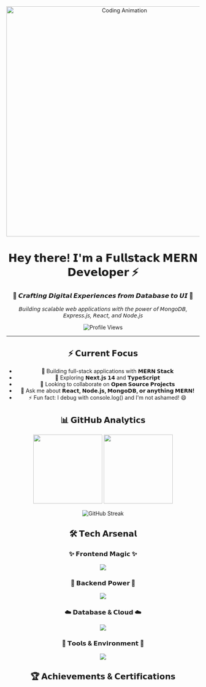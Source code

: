 <div align="center">
  <img src="https://user-images.githubusercontent.com/74038190/213910845-af37a709-8995-40d6-be59-724526e3c3d7.gif" alt="Coding Animation" width="600"/>
  
  # 𝗛𝗲𝘆 𝘁𝗵𝗲𝗿𝗲! 𝗜'𝗺 𝗮 𝗙𝘂𝗹𝗹𝘀𝘁𝗮𝗰𝗸 𝗠𝗘𝗥𝗡 𝗗𝗲𝘃𝗲𝗹𝗼𝗽𝗲𝗿 ⚡
  
  ### 🌟 𝘾𝙧𝙖𝙛𝙩𝙞𝙣𝙜 𝘿𝙞𝙜𝙞𝙩𝙖𝙡 𝙀𝙭𝙥𝙚𝙧𝙞𝙚𝙣𝙘𝙚𝙨 𝙛𝙧𝙤𝙢 𝘿𝙖𝙩𝙖𝙗𝙖𝙨𝙚 𝙩𝙤 𝙐𝙄 🌟
  
  *𝘉𝘶𝘪𝘭𝘥𝘪𝘯𝘨 𝘴𝘤𝘢𝘭𝘢𝘣𝘭𝘦 𝘸𝘦𝘣 𝘢𝘱𝘱𝘭𝘪𝘤𝘢𝘵𝘪𝘰𝘯𝘴 𝘸𝘪𝘵𝘩 𝘵𝘩𝘦 𝘱𝘰𝘸𝘦𝘳 𝘰𝘧 𝘔𝘰𝘯𝘨𝘰𝘋𝘉, 𝘌𝘹𝘱𝘳𝘦𝘴𝘴.𝘫𝘴, 𝘙𝘦𝘢𝘤𝘵, 𝘢𝘯𝘥 𝘕𝘰𝘥𝘦.𝘫𝘴*
  
  <img src="https://komarev.com/ghpvc/?username=initials101&color=blueviolet&style=flat-square&label=Profile+Views" alt="Profile Views"/>
  
  ---
  
  ## ⚡ 𝗖𝘂𝗿𝗿𝗲𝗻𝘁 𝗙𝗼𝗰𝘂𝘀
  
  - 🎯 Building full-stack applications with **𝗠𝗘𝗥𝗡 𝗦𝘁𝗮𝗰𝗸**
  - 🚀 Exploring **𝗡𝗲𝘅𝘁.𝗷𝘀 𝟭𝟰** and **𝗧𝘆𝗽𝗲𝗦𝗰𝗿𝗶𝗽𝘁**
  - 🤝 Looking to collaborate on **𝗢𝗽𝗲𝗻 𝗦𝗼𝘂𝗿𝗰𝗲 𝗣𝗿𝗼𝗷𝗲𝗰𝘁𝘀**
  - 💬 Ask me about **𝗥𝗲𝗮𝗰𝘁, 𝗡𝗼𝗱𝗲.𝗷𝘀, 𝗠𝗼𝗻𝗴𝗼𝗗𝗕, 𝗼𝗿 𝗮𝗻𝘆𝘁𝗵𝗶𝗻𝗴 𝗠𝗘𝗥𝗡!**
  - ⚡ Fun fact: I debug with console.log() and I'm not ashamed! 😄
  
  ## 📊 𝗚𝗶𝘁𝗛𝘂𝗯 𝗔𝗻𝗮𝗹𝘆𝘁𝗶𝗰𝘀
  
  <div align="center">
    <img height="180em" src="https://github-readme-stats.vercel.app/api?username=initials101&show_icons=true&theme=tokyonight&hide_border=true&count_private=true"/>
    <img height="180em" src="https://github-readme-stats.vercel.app/api/top-langs/?username=initials101&layout=compact&theme=tokyonight&hide_border=true"/>
  </div>
  
  ![GitHub Streak](https://streak-stats.demolab.com?user=initials101&theme=tokyonight&hide_border=true)
  
  ## 🛠️ 𝗧𝗲𝗰𝗵 𝗔𝗿𝘀𝗲𝗻𝗮𝗹
  
  ### ✨ 𝗙𝗿𝗼𝗻𝘁𝗲𝗻𝗱 𝗠𝗮𝗴𝗶𝗰 ✨
  <p align="center">
    <img src="https://skillicons.dev/icons?i=react,nextjs,js,ts,html,css,tailwind,styledcomponents&theme=dark" />
  </p>
  
  ### 💪 𝗕𝗮𝗰𝗸𝗲𝗻𝗱 𝗣𝗼𝘄𝗲𝗿 💪
  <p align="center">
    <img src="https://skillicons.dev/icons?i=nodejs,express,python,django&theme=dark" />
  </p>
  
  ### ☁️ 𝗗𝗮𝘁𝗮𝗯𝗮𝘀𝗲 & 𝗖𝗹𝗼𝘂𝗱 ☁️
  <p align="center">
    <img src="https://skillicons.dev/icons?i=mongodb,mysql,firebase,aws&theme=dark" />
  </p>
  
  ### 🔧 𝗧𝗼𝗼𝗹𝘀 & 𝗘𝗻𝘃𝗶𝗿𝗼𝗻𝗺𝗲𝗻𝘁 🔧
  <p align="center">
    <img src="https://skillicons.dev/icons?i=vscode,git,github,postman,linux,vim,docker,figma&theme=dark" />
  </p>
  
  ## 🏆 𝗔𝗰𝗵𝗶𝗲𝘃𝗲𝗺𝗲𝗻𝘁𝘀 & 𝗖𝗲𝗿𝘁𝗶𝗳𝗶𝗰𝗮𝘁𝗶𝗼𝗻𝘀
  
